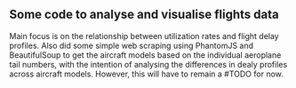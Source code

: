 ## Some code to analyse and visualise flights data
Main focus is on the relationship between utilization rates and flight delay profiles.
Also did some simple web scraping using PhantomJS and BeautifulSoup to get the aircraft models based on the individual aeroplane tail numbers, with the intention of analysing the differences in dealy profiles across aircraft models. However, this will have to remain a #TODO for now.
